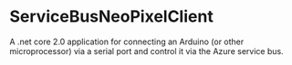 # ServiceBusNeoPixelClient
A .net core 2.0 application for connecting an Arduino (or other microprocessor) via a serial port and control it via the Azure service bus.
